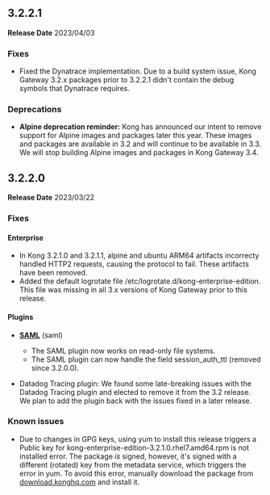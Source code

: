 ## 3.2.2.1
**Release Date** 2023/04/03

### Fixes
* Fixed the Dynatrace implementation. Due to a build system issue, Kong Gateway 3.2.x packages prior to 3.2.2.1 didn't contain the debug symbols that Dynatrace requires.

### Deprecations
* **Alpine deprecation reminder:** Kong has announced our intent to remove support for Alpine images and packages later this year. These images and packages are available in 3.2 and will continue to be available in 3.3. We will stop building Alpine images and packages in Kong Gateway 3.4.


## 3.2.2.0
**Release Date** 2023/03/22

### Fixes 
#### Enterprise
* In Kong 3.2.1.0 and 3.2.1.1, alpine and ubuntu ARM64 artifacts incorrecty handled HTTP2 requests, causing the protocol to fail. These artifacts have been removed. 
* Added the default logrotate file /etc/logrotate.d/kong-enterprise-edition. This file was missing in all 3.x versions of Kong Gateway prior to this release.

#### Plugins
* [**SAML**](/hub/kong-inc/saml/) (saml)
    * The SAML plugin now works on read-only file systems.
    * The SAML plugin can now handle the field session_auth_ttl (removed since 3.2.0.0).

* Datadog Tracing plugin: We found some late-breaking issues with the Datadog Tracing plugin and elected to remove it from the 3.2 release. We plan to add the plugin back with the issues fixed in a later release. 

### Known issues
* Due to changes in GPG keys, using yum to install this release triggers a Public key for kong-enterprise-edition-3.2.1.0.rhel7.amd64.rpm is not installed error. The package *is* signed, however, it's signed with a different (rotated) key from the metadata service, which triggers the error in yum. To avoid this error, manually download the package from [download.konghq.com](https://download.konghq.com/) and install it. 
